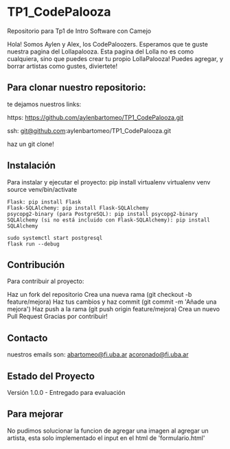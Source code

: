 # TP1_CodePalooza
Repositorio para Tp1 de Intro Software con Camejo

Hola! Somos Aylen y Alex, los CodePaloozers. Esperamos que te guste nuestra pagina del Lollapalooza.
Esta pagina del Lolla no es como cualquiera, sino que puedes crear tu propio LollaPalooza!
Puedes agregar, y borrar artistas como gustes, diviertete!

## Para clonar nuestro repositorio:
te dejamos nuestros links:

https:
https://github.com/aylenbartomeo/TP1_CodePalooza.git

ssh:
git@github.com:aylenbartomeo/TP1_CodePalooza.git

haz un git clone!

## Instalación

Para instalar y ejecutar el proyecto:
    pip install virtualenv
    virtualenv venv
    source venv/bin/activate

    Flask: pip install Flask
    Flask-SQLAlchemy: pip install Flask-SQLAlchemy
    psycopg2-binary (para PostgreSQL): pip install psycopg2-binary
    SQLAlchemy (si no está incluido con Flask-SQLAlchemy): pip install SQLAlchemy

    sudo systemctl start postgresql
    flask run --debug

## Contribución
Para contribuir al proyecto:

Haz un fork del repositorio
Crea una nueva rama (git checkout -b feature/mejora)
Haz tus cambios y haz commit (git commit -m 'Añade una mejora')
Haz push a la rama (git push origin feature/mejora)
Crea un nuevo Pull Request
Gracias por contribuir!

## Contacto
nuestros emails son:
abartomeo@fi.uba.ar
acoronado@fi.uba.ar

## Estado del Proyecto
Versión 1.0.0 - Entregado para evaluación

## Para mejorar
No pudimos solucionar la funcion de agregar una imagen al agregar un artista, esta solo
implementado el input en el html de 'formulario.html'